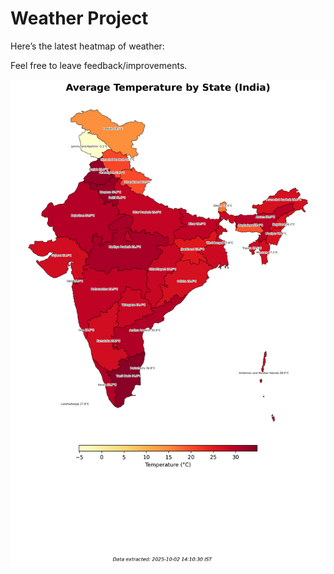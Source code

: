 # Weather Project

Here’s the latest heatmap of weather:

Feel free to leave feedback/improvements.

![India Heatmap](docs/assets/india_heatmap.png?v=DE3A80)
